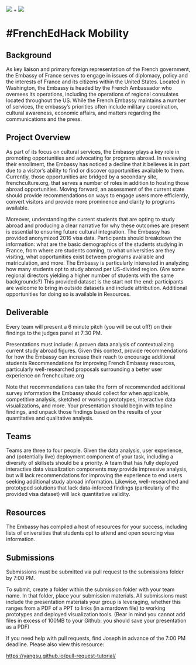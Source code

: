 ![](http://www.poncecitymarket.com/content/uploads/general_assembly_logo-e1465576797290-268x224.png) + ![](https://french.georgetown.edu/sites/french/files/files/upload/ambassade.jpg)

# #FrenchEdHack Mobility

## Background
As key liaison and primary foreign representation of the French government, the Embassy of France serves to engage in issues of diplomacy, policy and the interests of France and its citizens within the United States. Located in Washington, the Embassy is headed by the French Ambassador who oversees its operations, including the operations of regional consulates located throughout the US. While the French Embassy maintains a number of services, the embassy’s priorities often include military coordination, cultural awareness, economic affairs, and matters regarding the communications and the press. 

## Project Overview
As part of its focus on cultural services, the Embassy plays a key role in promoting opportunities and advocating for programs abroad. In reviewing their enrollment, the Embassy has noticed a decline that it believes is in part due to a visitor’s ability to find or discover opportunities available to them. Currently, those opportunities are bridged by a secondary site, frenchculture.org, that serves a number of roles in addition to hosting those abroad opportunities. Moving forward, an assessment of the current state should provide recommendations on ways to engage users more efficiently, convert visitors and provide more prominence and clarity to programs available.

Moreover, understanding the current students that are opting to study abroad and producing a clear narrative for why these outcomes are present is essential to ensuring future cultural integration. The Embassy has provided anonymized 2016 visa data. Participants should breakdown the information: what are the basic demographics of the students studying in France, from where are students coming, to what universities are they visiting, what opportunities exist between programs available and matriculation, and more. The Embassy is particularly interested in analyzing how many students opt to study abroad per US-divided region. (Are some regional directors yielding a higher number of students with the same backgrounds?) This provided dataset is the start not the end: participants are welcome to bring in outside datasets and include attribution. Additional opportunities for doing so is available in Resources.

## Deliverable
Every team will present a 6 minute pitch (you will be cut off!) on their findings to the judges panel at 7:30 PM. 

Presentations must include:
A proven data analysis of contextualizing current study abroad figures. Given this context, provide recommendations for how the Embassy can increase their reach to encourage additional students
Recommendations for improving French Embassy resources, particularly well-researched proposals surrounding a better user experience on frenchculture.org

Note that recommendations can take the form of recommended additional survey information the Embassy should collect for when applicable, competitive analysis, sketched or working prototypes, interactive data visualizations, and more. Your presentation should begin with topline findings, and unpack those findings based on the results of your quantitative and qualitative analysis.

## Teams
Teams are three to four people. Given the data analysis, user experience, and (potentially live) deployment component of your task, including a diversity of skillsets should be a priority. A team that has fully deployed interactive data visualization components may provide impressive analysis, but will lack recommendations for improving the experience to end users seeking additional study abroad information. Likewise, well-researched and prototyped solutions that lack data-inforced findings (particularly of the provided visa dataset) will lack quantitative validity.

## Resources
The Embassy has compiled a host of resources for your success, including lists of universities that students opt to attend and open sourcing visa information.


## Submissions
Submissions must be submitted via pull request to the submissions folder by 7:00 PM.

To submit, create a folder within the submission folder with your team name. In that folder, place your submission materials. All submissions must include the presentation materials your group is leveraging, whether this ranges from a PDF of a PPT to links (in a mardown file) to working prototypes and deployed visualization tools. (Bear in mind you cannot add files in excess of 100MB to your Github: you should save your presentation as a PDF)

If you need help with pull requests, find Joseph in advance of the 7:00 PM deadline. Please also view this resource:

https://yangsu.github.io/pull-request-tutorial/





